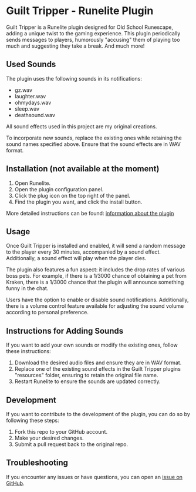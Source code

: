 # Guilt Tripper - Runelite Plugin

Guilt Tripper is a Runelite plugin designed for Old School Runescape, adding a unique twist to the gaming experience. This plugin periodically sends messages to players, humorously "accusing" them of playing too much and suggesting they take a break. And much more!

## Used Sounds

The plugin uses the following sounds in its notifications:

- gz.wav
- laughter.wav
- ohmydays.wav
- sleep.wav
- deathsound.wav

All sound effects used in this project are my original creations.

To incorporate new sounds, replace the existing ones while retaining the sound names specified above. Ensure that the sound effects are in WAV format.

## Installation (not available at the moment)

1. Open Runelite.
2. Open the plugin configuration panel.
3. Click the plug icon on the top right of the panel.
4. Find the plugin you want, and click the install button.

More detailed instructions can be found: [information about the plugin](https://github.com/runelite/runelite/wiki/Information-about-the-Plugin-Hub)

## Usage

Once Guilt Tripper is installed and enabled, it will send a random message to the player every 30 minutes, accompanied by a sound effect. Additionally, a sound effect will play when the player dies.

The plugin also features a fun aspect: it includes the drop rates of various boss pets. For example, if there is a 1/3000 chance of obtaining a pet from Kraken, there is a 1/3000 chance that the plugin will announce something funny in the chat.

Users have the option to enable or disable sound notifications. Additionally, there is a volume control feature available for adjusting the sound volume according to personal preference.

## Instructions for Adding Sounds

If you want to add your own sounds or modify the existing ones, follow these instructions:

1. Download the desired audio files and ensure they are in WAV format.
2. Replace one of the existing sound effects in the Guilt Tripper plugins "resources" folder, ensuring to retain the original file name.
3. Restart Runelite to ensure the sounds are updated correctly.

## Development

If you want to contribute to the development of the plugin, you can do so by following these steps:

1. Fork this repo to your GitHub account.
2. Make your desired changes.
3. Submit a pull request back to the original repo.

## Troubleshooting

If you encounter any issues or have questions, you can open an [issue on GitHub](https://github.com/Kimpulla/guilt-tripper/issues).
